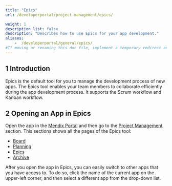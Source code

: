 ```yaml
---
title: "Epics"
url: /developerportal/project-management/epics/

weight: 1
description_list: false
description: "Describes how to use Epics for your app development."
aliases:
    -  /developerportal/general/epics/
#If moving or renaming this doc file, implement a temporary redirect and let the respective team know they should update the URL in the product. See Mapping to Products for more details. 
---
```


## 1 Introduction

Epics is the default tool for you to manage the development process of new apps.  The Epics tool enables your team members to collaborate efficiently during the app development process. It supports the Scrum workflow and Kanban workflow.

## 2 Opening an App in Epics

Open the app in the [Mendix Portal](https://sprintr.home.mendix.com/link/myapps) and then go to the [Project Management](/developerportal/project-management/) section. This sections shows all the pages of the Epics tool:

* [Board](/developerportal/project-management/epics/board/)
* [Planning](/developerportal/project-management/epics/planning/)
* [Epics](/developerportal/project-management/epics/epics/)
* [Archive](/developerportal/project-management/epics/archive/)

After you open the app in Epics, you can easily switch to other apps that you have access to. To do so, click the name of the current app on the upper-left corner, and then select a different app from the drop-down list.
